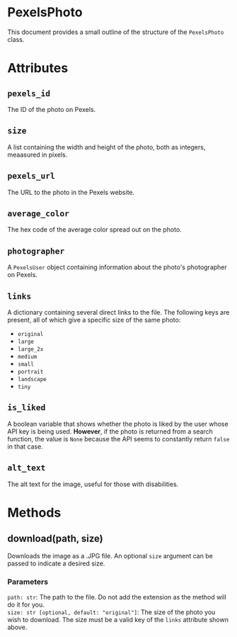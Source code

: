 # PexelsPhoto
This document provides a small outline of the structure of the `PexelsPhoto` class.

# Attributes
## `pexels_id`
The ID of the photo on Pexels.

## `size`
A list containing the width and height of the photo, both as integers, meaasured in pixels.

## `pexels_url`
The URL to the photo in the Pexels website.

## `average_color`
The hex code of the average color spread out on the photo.

## `photographer`
A `PexelsUser` object containing information about the photo's photographer on Pexels.

## `links`
A dictionary containing several direct links to the file. The following keys are present, all of which give a specific size of the same photo:
- `original`
- `large`
- `large_2x`
- `medium`
- `small`
- `portrait`
- `landscape`
- `tiny`

## `is_liked`
A boolean variable that shows whether the photo is liked by the user whose API key is being used. **However**, if the photo is returned from a search function, the value is `None` because the API
seems to constantly return `false` in that case.

## `alt_text`
The alt text for the image, useful for those with disabilities.

# Methods
## download(path, size)
Downloads the image as a .JPG file. An optional `size` argument can be passed to indicate a desired size.

### Parameters
`path: str`: The path to the file. Do not add the extension as the method will do it for you.<br>
`size: str [optional, default: "original"]`: The size of the photo you wish to download. The size must be a valid key of the `links` attribute shown above.

